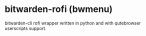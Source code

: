 # bitwarden-rofi (bwmenu)

bitwarden-cli rofi wrapper written in python and with qutebrowser userscripts support.
